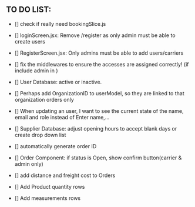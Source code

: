 ## TO DO LIST:

- [] check if really need bookingSlice.js

- [] loginScreen.jsx: Remove /register as only admin must be able to create users
- [] RegisterScreen.jsx: Only admins must be able to add users/carriers
- [] fix the middlewares to ensure the accesses are assigned correctly! (if include admin in )

- [] User Database: active or inactive.
- [] Perhaps add OrganizationID to userModel, so they are linked to that organization orders only
- [] When updating an user, I want to see the current state of the name, email and role instead of Enter name,...

- [] Supplier Database: adjust opening hours to accept blank days or create drop down list

- [] automatically generate order ID
- [] Order Component: if status is Open, show confirm button(carrier & admin only)
- [] add distance and freight cost to Orders
- [] Add Product quantity rows
- [] Add measurements rows
